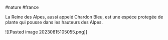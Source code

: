#nature #france 

La Reine des Alpes, aussi appelé Chardon Bleu, est une espèce protegée de plante qui pousse dans les hauteurs des Alpes.

![[Pasted image 20230815105055.png]]

